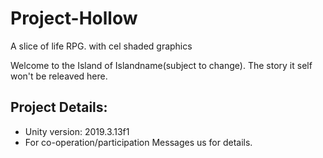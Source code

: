 # Project-Hollow
A slice of life RPG.
with cel shaded graphics

Welcome to the Island of Islandname(subject to change).
The story it self won't be releaved here.

Project Details:
-------------------------
 - Unity version: 2019.3.13f1
 - For co-operation/participation Messages us for details.

